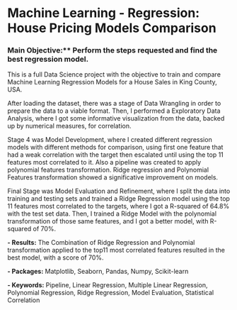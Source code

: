 # Machine Learning - Regression: House Pricing Models Comparison

### Main Objective:** Perform the steps requested and find the best regression model.

  This is a full Data Science project with the objective to train
  and compare Machine Learning Regression Models for a House Sales in 
  King County, USA.

  After loading the dataset, there was a stage of Data Wrangling
  in order to prepare the data to a viable format.
  Then, I performed a Exploratory Data Analysis, where I got 
   some informative visualization from the data, backed up by
  numerical measures, for correlation. 

  Stage 4 was Model Development, where I created different
  regression models with different methods for comparison, using
   first one feature that had a weak correlation with the target
  then escalated until using the top 11 features most correlated to it.
  Also a pipeline was created to apply polynomial features transformation.
  Ridge regression and Polynomial Features transformation showed a significative
  improvement on models.

  Final Stage was Model Evaluation and Refinement, where I split the
  data into training and testing sets and trained a Ridge Regression model
  using the top 11 features most correlated to the targets, where I got a 
  R-squared of 64.8% with the test set data. Then, I trained a Ridge Model with
  the polynomial transformation of those same features, and I got a better model,
  with R-squared of 70%.

**- Results:** The Combination of Ridge Regression and Polynomial transformation applied to
the top11 most correlated features resulted in the best model, with a score of 70%.

**- Packages:** Matplotlib, Seaborn, Pandas, Numpy, Scikit-learn

**- Keywords:** Pipeline, Linear Regression, Multiple Linear Regression, Polynomial Regression, Ridge Regression,
Model Evaluation, Statistical Correlation
